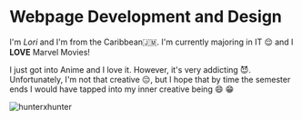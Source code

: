 # Webpage Development and Design
I'm *Lori* and I'm from the Caribbean:jamaica:.
I'm currently majoring in IT :relieved:
and I **LOVE** Marvel Movies!



I just got into Anime and I love it. However, it's very addicting :smiling_imp:. 
Unfortunately, I'm not that creative :pensive:, but I hope that by time the semester ends I would have tapped into my inner creative being	:smile:	:grin:

![hunterxhunter](https://user-images.githubusercontent.com/98140123/150465971-93d7662e-f6ed-44d9-b167-a8bab9111843.png) 
